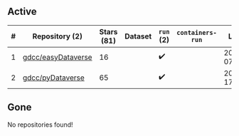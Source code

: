 ## Active
| # | Repository (2) | Stars (81) | Dataset | `run` (2) | `containers-run` | Last Modified |
| --- | --- | --- | --- | --- | --- | --- |
| 1 | [gdcc/easyDataverse](https://github.com/gdcc/easyDataverse) | 16 |  | :heavy_check_mark: |  | 2024-10-24 07:46:40+00:00 |
| 2 | [gdcc/pyDataverse](https://github.com/gdcc/pyDataverse) | 65 |  | :heavy_check_mark: |  | 2024-09-18 17:34:02+00:00 |

## Gone
No repositories found!
